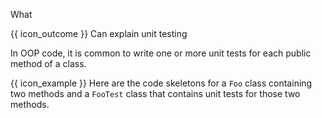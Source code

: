 <span id="title">What</span>

<span id="prereqs"></span>

<span id="outcomes">{{ icon_outcome }} Can explain unit testing</span>

<div id="body">

<box type="definition" seamless>
<include src="../../../../common/definitions.md#def-unit-testing" inline />
</box>

In OOP code, it is common to write one or more unit tests for each public method of a class.

<box>

{{ icon_example }} Here are the code skeletons for a `Foo` class containing two methods and a `FooTest` class that contains unit tests for those two methods.

<div class="alt-java">
  <include src="exampleTestCode-java.md" />
</div>
<div class="alt-python">
  <include src="exampleTestCode-python.md" />
</div>
</box>



</div>

<div id="extras">
  <include src="resources.md" />
</div>
